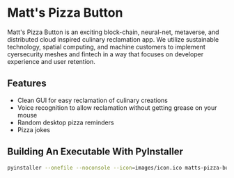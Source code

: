 # Matt's Pizza Button
Matt's Pizza Button is an exciting block-chain, neural-net, metaverse, and distributed cloud inspired culinary reclamation app.
We utilize sustainable technology, spatial computing, and machine customers to implement cyersecurity meshes and fintech in a way that focuses on developer experience and user retention. 

## Features
  -  Clean GUI for easy reclamation of culinary creations
  -  Voice recognition to allow reclamation without getting grease on your mouse
  -  Random desktop pizza reminders
  -  Pizza jokes
    
## Building An Executable With PyInstaller
```bash
pyinstaller --onefile --noconsole --icon=images/icon.ico matts-pizza-button.py
```
